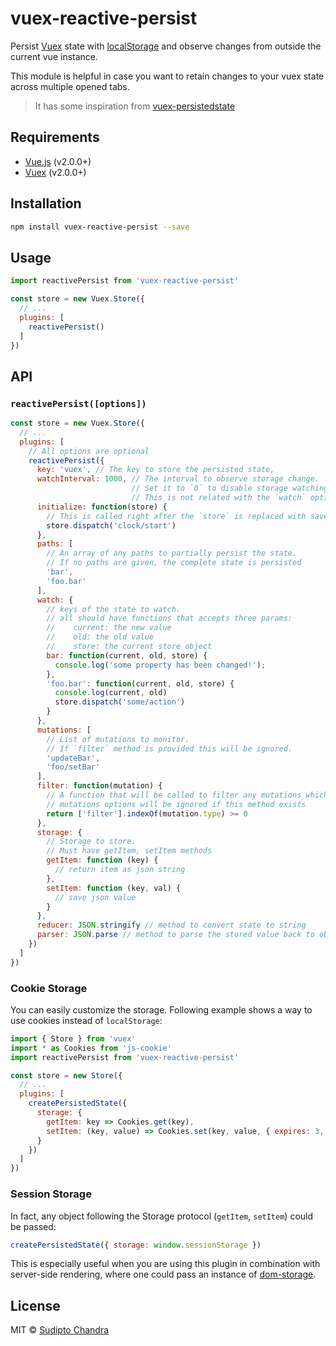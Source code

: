 # vuex-reactive-persist

Persist [Vuex](http://vuex.vuejs.org/) state with [localStorage](https://developer.mozilla.org/nl/docs/Web/API/Window/localStorage) and observe changes from outside the current vue instance.

This module is helpful in case you want to retain changes to your vuex state across multiple opened tabs.

> It has some inspiration from [vuex-persistedstate](https://github.com/robinvdvleuten/vuex-persistedstate)

## Requirements

- [Vue.js](https://vuejs.org) (v2.0.0+)
- [Vuex](http://vuex.vuejs.org) (v2.0.0+)

## Installation

```bash
npm install vuex-reactive-persist --save
```

## Usage

```js
import reactivePersist from 'vuex-reactive-persist'

const store = new Vuex.Store({
  // ...
  plugins: [
    reactivePersist()
  ]
})
```

## API

### `reactivePersist([options])`

```js
const store = new Vuex.Store({
  // ...
  plugins: [
    // All options are optional
    reactivePersist({
      key: 'vuex', // The key to store the persisted state,
      watchInterval: 1000, // The interval to observe storage change.
                           // Set it to `0` to disable storage watching.
                           // This is not related with the `watch` option.
      initialize: function(store) {
        // This is called right after the `store` is replaced with saved value
        store.dispatch('clock/start')
      },
      paths: [
        // An array of any paths to partially persist the state.
        // If no paths are given, the complete state is persisted
        'bar',
        'foo.bar'
      ],
      watch: {
        // keys of the state to watch.
        // all should have functions that accepts three params:
        //    current: the new value
        //    old: the old value
        //    store: the current store object
        bar: function(current, old, store) {
          console.log('some property has been changed!');
        },
        'foo.bar': function(current, old, store) {
          console.log(current, old)
          store.dispatch('some/action')
        }
      },
      mutations: [
        // List of mutations to monitor.
        // If `filter` method is provided this will be ignored.
        'updateBar',
        'foo/setBar'
      ],
      filter: function(mutation) {
        // A function that will be called to filter any mutations which will trigger.
        // mutations options will be ignored if this method exists
        return ['filter'].indexOf(mutation.type) >= 0
      },
      storage: {
        // Storage to store.
        // Must have getItem, setItem methods
        getItem: function (key) {
          // return item as json string
        },
        setItem: function (key, val) {
          // save json value
        }
      },
      reducer: JSON.stringify // method to convert state to string
      parser: JSON.parse // method to parse the stored value back to object
    })
  ]
})
```

### Cookie Storage

You can easily customize the storage. Following example shows a way to use cookies instead of `localStorage`:

```js
import { Store } from 'vuex'
import * as Cookies from 'js-cookie'
import reactivePersist from 'vuex-reactive-persist'

const store = new Store({
  // ...
  plugins: [
    createPersistedState({
      storage: {
        getItem: key => Cookies.get(key),
        setItem: (key, value) => Cookies.set(key, value, { expires: 3, secure: true })
      }
    })
  ]
})
```

### Session Storage

In fact, any object following the Storage protocol (`getItem`, `setItem`) could be passed:

```js
createPersistedState({ storage: window.sessionStorage })
```

This is especially useful when you are using this plugin in combination with server-side rendering, where one could pass an instance of [dom-storage](https://www.npmjs.com/package/dom-storage).

## License

MIT © [Sudipto Chandra](https://github.com/dipu-bd)
